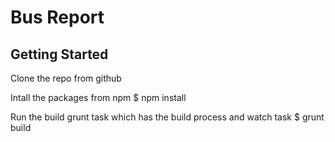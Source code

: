 # Bus Report


## Getting Started

Clone the repo from github

Intall the packages from npm
$ npm install

Run the build grunt task which has the build process and watch task
$ grunt build
